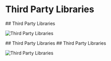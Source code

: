 # Third Party Libraries

<slide>
## Third Party Libraries

![](tableview.png "Third Party Libraries") 

</slide>

<slide>
## Third Party Libraries

</slide>
    
<slide>
## Third Party Libraries

![](tableview.png "Third Party Libraries") 

</slide>

